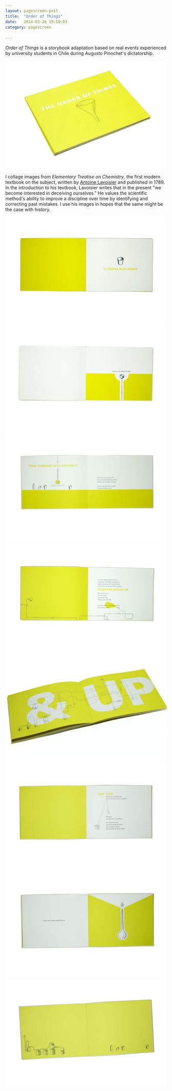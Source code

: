 ```yaml
---
layout: pagescreen-post
title:  "Order of Things"
date:   2014-03-26 19:50:03
category: pagescreen

---
```

<div class="page-content inset">
<div class="row">
	<div class="row">
            <div class="col-md-9">
                <p class="lead"><i>Order of Things</i> is a storybook adaptation based on real events experienced by university students in Chile during Augusto Pinochet's dictatorship.</p>
            </div>
        </div>
    <div class="col-md-12">
		<img class="img-responsive-pad" src="/imgs/order-of-things0.jpg">
	</div>
	<div class="row">
            <div class="col-md-9">
	<p class="lead">I collage images from <i>Elementary Treatise on Chemistry</i>, the first modern textbook on the subject, written by <a href="http://en.wikipedia.org/wiki/Antoine_Lavoisier">Antoine Lavoisier</a> and published in 1789. In the introduction to his textbook, Lavoisier writes that in the present "we become interested in deceiving ourselves." He values the scientific method's ability to improve a discipline over time by identifying and correcting past mistakes. I use his images in hopes that the same might be the case with history.</p>
</div>
</div>
	<div class="col-md-12">
		<img class="img-responsive-pad" src="/imgs/order-of-things2.jpg">
	</div>
	<div class="col-md-12">
		<img class="img-responsive-pad" src="/imgs/order-of-things3.jpg">
	</div>
	<div class="col-md-12">
		<img class="img-responsive-pad" src="/imgs/order-of-things4.jpg">
	</div>
	<div class="col-md-12">
		<img class="img-responsive-pad" src="/imgs/order-of-things5.jpg">
	</div>
	<div class="col-md-12">
		<img class="img-responsive-pad" src="/imgs/order-of-things-detail2.jpg">
	</div>
	<div class="col-md-12">
		<img class="img-responsive-pad" src="/imgs/order-of-things7.jpg">
	</div>
	<div class="col-md-12">
		<img class="img-responsive-pad" src="/imgs/order-of-things8.jpg">
	</div>
	<div class="col-md-12">
		<img class="img-responsive-pad" src="/imgs/order-of-things9.jpg">
	</div>
	    

</div>
</div>
